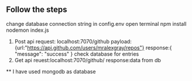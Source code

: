 ## Follow the steps
change database connection string in config.env
open terminal
npm install
nodemon index.js


1. Post api
request:
localhost:7070/github
payload:{url:"https://api.github.com/users/mralexgray/repos"}
response:{
    "message": "success"
}
check database for entries
2. Get api
reuest:localhost:7070/github/<id>
response:data from db

** I have used mongodb as database